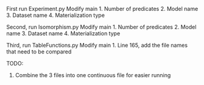 First run Experiment.py
  Modify main
    1. Number of predicates
    2. Model name
    3. Dataset name
    4. Materialization type
    
Second, run Isomorphism.py
  Modify main
    1. Number of predicates
    2. Model name
    3. Dataset name
    4. Materialization type
    
Third, run TableFunctions.py
  Modify main
    1. Line 165, add the file names that need to be compared
    
TODO:
  1. Combine the 3 files into one continuous file for easier running
